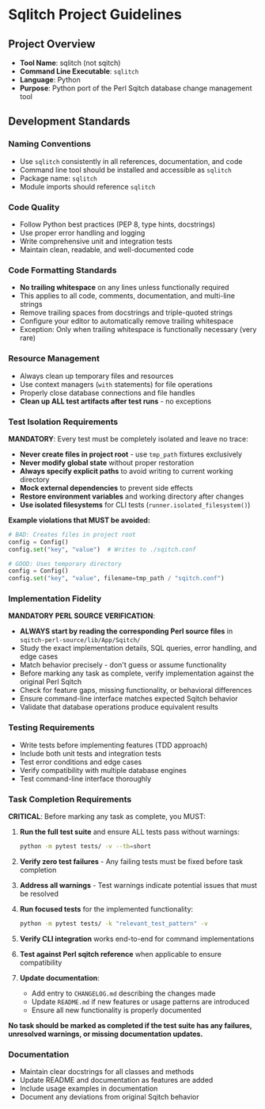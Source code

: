 # Sqlitch Project Guidelines

## Project Overview
- **Tool Name**: sqlitch (not sqitch)
- **Command Line Executable**: `sqlitch`
- **Language**: Python
- **Purpose**: Python port of the Perl Sqitch database change management tool

## Development Standards

### Naming Conventions
- Use `sqlitch` consistently in all references, documentation, and code
- Command line tool should be installed and accessible as `sqlitch`
- Package name: `sqlitch`
- Module imports should reference `sqlitch`

### Code Quality
- Follow Python best practices (PEP 8, type hints, docstrings)
- Use proper error handling and logging
- Write comprehensive unit and integration tests
- Maintain clean, readable, and well-documented code

### Code Formatting Standards
- **No trailing whitespace** on any lines unless functionally required
- This applies to all code, comments, documentation, and multi-line strings
- Remove trailing spaces from docstrings and triple-quoted strings
- Configure your editor to automatically remove trailing whitespace
- Exception: Only when trailing whitespace is functionally necessary (very rare)

### Resource Management
- Always clean up temporary files and resources
- Use context managers (`with` statements) for file operations
- Properly close database connections and file handles
- **Clean up ALL test artifacts after test runs** - no exceptions

### Test Isolation Requirements
**MANDATORY**: Every test must be completely isolated and leave no trace:
- **Never create files in project root** - use `tmp_path` fixtures exclusively
- **Never modify global state** without proper restoration
- **Always specify explicit paths** to avoid writing to current working directory
- **Mock external dependencies** to prevent side effects
- **Restore environment variables** and working directory after changes
- **Use isolated filesystems** for CLI tests (`runner.isolated_filesystem()`)

**Example violations that MUST be avoided:**
```python
# BAD: Creates files in project root
config = Config()
config.set("key", "value")  # Writes to ./sqitch.conf

# GOOD: Uses temporary directory
config = Config()
config.set("key", "value", filename=tmp_path / "sqitch.conf")
```

### Implementation Fidelity
**MANDATORY PERL SOURCE VERIFICATION**:
- **ALWAYS start by reading the corresponding Perl source files** in `sqitch-perl-source/lib/App/Sqitch/`
- Study the exact implementation details, SQL queries, error handling, and edge cases
- Match behavior precisely - don't guess or assume functionality
- Before marking any task as complete, verify implementation against the original Perl Sqitch
- Check for feature gaps, missing functionality, or behavioral differences
- Ensure command-line interface matches expected Sqitch behavior
- Validate that database operations produce equivalent results

### Testing Requirements
- Write tests before implementing features (TDD approach)
- Include both unit tests and integration tests
- Test error conditions and edge cases
- Verify compatibility with multiple database engines
- Test command-line interface thoroughly

### Task Completion Requirements
**CRITICAL**: Before marking any task as complete, you MUST:

1. **Run the full test suite** and ensure ALL tests pass without warnings:
   ```bash
   python -m pytest tests/ -v --tb=short
   ```

2. **Verify zero test failures** - Any failing tests must be fixed before task completion

3. **Address all warnings** - Test warnings indicate potential issues that must be resolved

4. **Run focused tests** for the implemented functionality:
   ```bash
   python -m pytest tests/ -k "relevant_test_pattern" -v
   ```

5. **Verify CLI integration** works end-to-end for command implementations

6. **Test against Perl sqitch reference** when applicable to ensure compatibility

7. **Update documentation**:
   - Add entry to `CHANGELOG.md` describing the changes made
   - Update `README.md` if new features or usage patterns are introduced
   - Ensure all new functionality is properly documented

**No task should be marked as completed if the test suite has any failures, unresolved warnings, or missing documentation updates.**

### Documentation
- Maintain clear docstrings for all classes and methods
- Update README and documentation as features are added
- Include usage examples in documentation
- Document any deviations from original Sqitch behavior